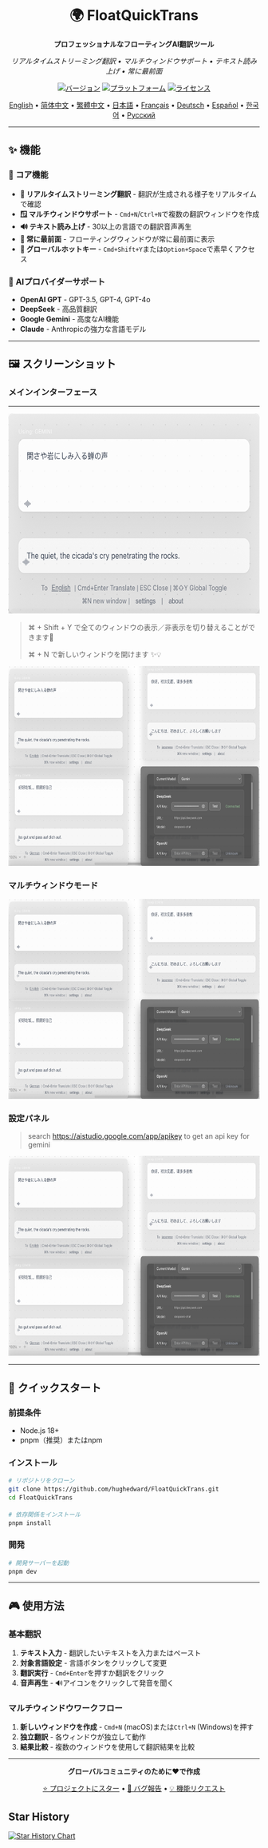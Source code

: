 <div align="center">

# 🌍 FloatQuickTrans

**プロフェッショナルなフローティングAI翻訳ツール**

*リアルタイムストリーミング翻訳 • マルチウィンドウサポート • テキスト読み上げ • 常に最前面*

[![バージョン](https://img.shields.io/badge/バージョン-1.0.12-blue.svg)](https://github.com/hughedward/FloatQuickTrans)
[![プラットフォーム](https://img.shields.io/badge/プラットフォーム-macOS%20%7C%20Windows%20%7C%20Linux-lightgrey.svg)](https://github.com/hughedward/FloatQuickTrans)
[![ライセンス](https://img.shields.io/badge/ライセンス-MIT-green.svg)](../LICENSE)

[English](../README.md) • [简体中文](README-zh.md) • [繁體中文](README-zh-TW.md) • [日本語](README-ja.md) • [Français](README-fr.md) • [Deutsch](README-de.md) • [Español](README-es.md) • [한국어](README-ko.md) • [Русский](README-ru.md)

</div>

---

## ✨ 機能

### 🚀 **コア機能**
- **🌊 リアルタイムストリーミング翻訳** - 翻訳が生成される様子をリアルタイムで確認
- **🪟 マルチウィンドウサポート** - `Cmd+N`/`Ctrl+N`で複数の翻訳ウィンドウを作成
- **🔊 テキスト読み上げ** - 30以上の言語での翻訳音声再生
- **📌 常に最前面** - フローティングウィンドウが常に最前面に表示
- **🎯 グローバルホットキー** - `Cmd+Shift+Y`または`Option+Space`で素早くアクセス

### 🤖 **AIプロバイダーサポート**
- **OpenAI GPT** - GPT-3.5, GPT-4, GPT-4o
- **DeepSeek** - 高品質翻訳
- **Google Gemini** - 高度なAI機能
- **Claude** - Anthropicの強力な言語モデル

---

## 🖼️ スクリーンショット

### メインインターフェース
-----------------------------------------------
<img src="imgs/image-20250717142153310.png" width="600" height="400">

> ⌘ + Shift + Y で全てのウィンドウの表示／非表示を切り替えることができます🦄
>
> ⌘ + N で新しいウィンドウを開けます ✨💡

<img src="imgs/image-20250717141944504.png" width="600" height="400">

### マルチウィンドウモード
<img src="imgs/image-20250717141944504.png" width="600" height="400">

### 設定パネル

> search https://aistudio.google.com/app/apikey to get an api key for gemini

<img src="imgs/image-20250717141944504.png" width="600" height="400">


---

## 🚀 クイックスタート

### 前提条件
- Node.js 18+
- pnpm（推奨）またはnpm

### インストール

```bash
# リポジトリをクローン
git clone https://github.com/hughedward/FloatQuickTrans.git
cd FloatQuickTrans

# 依存関係をインストール
pnpm install
```

### 開発

```bash
# 開発サーバーを起動
pnpm dev
```

---

## 🎮 使用方法

### 基本翻訳
1. **テキスト入力** - 翻訳したいテキストを入力またはペースト
2. **対象言語設定** - 言語ボタンをクリックして変更
3. **翻訳実行** - `Cmd+Enter`を押すか翻訳をクリック
4. **音声再生** - 🔊アイコンをクリックして発音を聞く

### マルチウィンドウワークフロー
1. **新しいウィンドウを作成** - `Cmd+N` (macOS)または`Ctrl+N` (Windows)を押す
2. **独立翻訳** - 各ウィンドウが独立して動作
3. **結果比較** - 複数のウィンドウを使用して翻訳結果を比較

---

<div align="center">

**グローバルコミュニティのために❤️で作成**

[⭐ プロジェクトにスター](https://github.com/hughedward/FloatQuickTrans) • [🐛 バグ報告](https://github.com/hughedward/FloatQuickTrans/issues) • [💡 機能リクエスト](https://github.com/hughedward/FloatQuickTrans/issues)

</div>

## Star History

[![Star History Chart](https://api.star-history.com/svg?repos=hughedward/FloatQuickTrans&type=Date)](https://www.star-history.com/#hughedward/FloatQuickTrans&Date)
